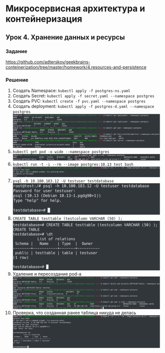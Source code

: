 # Микросервисная архитектура и контейнеризация
## Урок 4. Хранение данных и ресурсы
### Задание
https://github.com/adterskov/geekbrains-conteinerization/tree/master/homework/4.resources-and-persistence
### Решение
1. Создать Namespace: `kubectl apply -f postgres-ns.yaml`
2. Создать Secret: `kubectl apply -f secret.yaml --namespace postgres`
3. Создать PVC: `kubectl create -f pvc.yaml --namespace postgres`
4. Создать deployment: `kubectl apply -f postgres-d.yaml --namespace postgres`
![image](./img1.png)
5. `kubectl get pod -o wide --namespace postgres`
![image](./img2.png)
6. `kubectl run -t -i --rm --image postgres:10.13 test bash`
![image](./img3.png)
7. `psql -h 10.100.183.12 -U testuser testdatabase`
![image](./img4.png)
8. `CREATE TABLE testtable (testcolumn VARCHAR (50) );`
![image](./img5.png)
9. Удаление и пересоздание pod-а
![image](./img6.png)
10. Проверка, что созданная ранее таблица никуда не делась
![image](./img7.png)